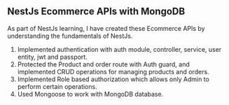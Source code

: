 ## NestJs Ecommerce APIs with MongoDB ##

As part of NestJs learning, I have created these Ecommerce APIs by understanding the fundamentals of NestJs.

1. Implemented authentication with auth module, controller, service, user entity, jwt and passport.
2. Protected the Product and order route with Auth guard, and implemented CRUD operations for managing products and orders. 
3. Implemented Role based authorization which allows only Admin to perform certain operations.
4. Used Mongoose to work with MongoDB database.